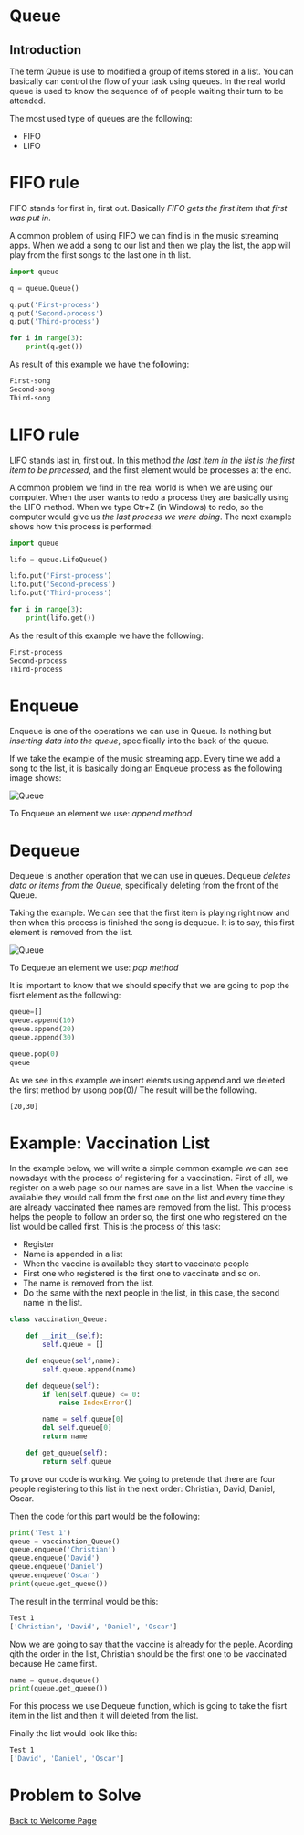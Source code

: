 # Queue
## Introduction
The term Queue is use to modified a group of items stored in a list. You can basically can control the flow of your task using queues. In the real world queue is used to know the sequence of of people waiting their turn to be attended.

The most used type of queues are the following:
- FIFO
- LIFO
  
# FIFO rule
FIFO stands for first in, first out. Basically *FIFO gets the first item that first was put in*.

A common problem of using FIFO we can find is in the music streaming apps. When we add a song to our list and then we play the list, the app will play from the first songs to the last one in th list.                              

```python
import queue

q = queue.Queue()

q.put('First-process')
q.put('Second-process')
q.put('Third-process')

for i in range(3):
    print(q.get())
```

As result of this example we have the following:

```bash
First-song
Second-song
Third-song
```

# LIFO rule
LIFO stands last in, first out. In this method *the last item in the list is the first item to be precessed*, and the first element would be processes at the end.       

A common problem we find in the real world is when we are using our computer. When the user wants to redo a process they are basically using the LIFO method. When we type Ctr+Z (in Windows) to redo, so the computer would give us *the last process we were doing*. The next example shows how this process is performed:

```python
import queue  

lifo = queue.LifoQueue()

lifo.put('First-process')
lifo.put('Second-process')
lifo.put('Third-process')

for i in range(3):
    print(lifo.get())
```
As the result of this example we have the following:
```bash
First-process
Second-process
Third-process
```
# Enqueue
Enqueue is one of the operations we can use in Queue. Is nothing but *inserting data into the queue*, specifically into the back of the queue.

If we take the example of the music streaming app. Every time we add a song to the list, it is basically doing an Enqueue process as the following image shows:


![Queue](queue-enqueue.png)

To Enqueue an element we use: *append method*

# Dequeue
Dequeue is another operation that we can use in queues. Dequeue *deletes data or items from the Queue*, specifically deleting from the front of the Queue.

Taking the example. We can see that the first item is playing right now and then when this process is finished the song is dequeue. It is to say, this first element is removed from the list. 

![Queue](queue-dequeue.png)

To Dequeue an element we use: *pop method*

It is important to know that we should specify that we are going to pop the fisrt element as the following:

```python
queue=[]
queue.append(10)
queue.append(20)
queue.append(30)

queue.pop(0)
queue
```
As we see in this example we insert elemts using append and we deleted the first method by usong pop(0)/ The result will be the following.

```bash
[20,30]
```

# Example: Vaccination List

In the example below, we will write a simple common example we can see nowadays with the process of registering for a vaccination. First of all, we register on a web page so our names are save in a list. When the vaccine is available they would call from the first one on the list and every time they are already vaccinated thee names are removed from the list. This process helps the people to follow an order so, the first one who registered on the list would be called first. This is the process of this task:

- Register
- Name is appended in a list 
- When the vaccine is available they start to vaccinate people
- First one who registered is the first one to vaccinate and so on.
- The name is removed from the list.
- Do the same with the next people in the list, in this case, the second name in the list.

```python
class vaccination_Queue:

    def __init__(self):
        self.queue = []

    def enqueue(self,name):
        self.queue.append(name)

    def dequeue(self):
        if len(self.queue) <= 0:
            raise IndexError()

        name = self.queue[0]
        del self.queue[0]
        return name

    def get_queue(self):
        return self.queue
```
To prove our code is working. We going to pretende that there are four people registering to this list in the next order: Christian, David, Daniel, Oscar.

Then the code for this part would be the following:

```python
print('Test 1')
queue = vaccination_Queue()
queue.enqueue('Christian')
queue.enqueue('David')
queue.enqueue('Daniel')
queue.enqueue('Oscar')
print(queue.get_queue())
```
The result in the terminal would be this:

```bash
Test 1
['Christian', 'David', 'Daniel', 'Oscar']
```
Now we are going to say that the vaccine is already for the peple. Acording qith the order in the list, Christian should be the first one to be vaccinated because He came first.

```python
name = queue.dequeue()
print(queue.get_queue())
```
For this process we use Dequeue function, which is going to take the fisrt item in the list and then it will deleted from the list. 

Finally the list would look like this:

```bash
Test 1
['David', 'Daniel', 'Oscar']
```



# Problem to Solve

[Back to Welcome Page](data_structure_tutorial.md)
